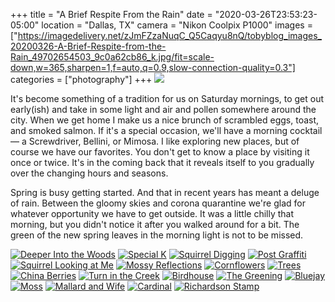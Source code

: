 +++
title = "A Brief Respite From the Rain"
date = "2020-03-26T23:53:23-05:00"
location = "Dallas, TX"
camera = "Nikon Coolpix P1000"
images = ["https://imagedelivery.net/zJmFZzaNuqC_Q5Caqyu8nQ/tobyblog_images_20200326-A-Brief-Respite-from-the-Rain_49702654503_9c0a62cb86_k.jpg/fit=scale-down,w=365,sharpen=1,f=auto,q=0.9,slow-connection-quality=0.3"]
categories = ["photography"]
+++
![](https://imagedelivery.net/zJmFZzaNuqC_Q5Caqyu8nQ/tobyblog_images_20200326-A-Brief-Respite-from-the-Rain_49702654503_9c0a62cb86_k.jpg/fit=scale-down,w=780,sharpen=1,f=auto,q=0.9,slow-connection-quality=0.3)
<!--more-->
It's become something of a tradition for us on Saturday mornings, to get out early(ish) and take in some light and air and pollen somewhere around the city. When we get home I make us a nice brunch of scrambled eggs, toast, and smoked salmon. If it's a special occasion, we'll have a morning cocktail — a Screwdriver, Bellini, or Mimosa. I like exploring new places, but of course we have our favorites. You don't get to know a place by visiting it once or twice. It's in the coming back that it reveals itself to you gradually over the changing hours and seasons.

Spring is busy getting started. And that in recent years has meant a deluge of rain. Between the gloomy skies and corona quarantine we're glad for whatever opportunity we have to get outside. It was a little chilly that morning, but you didn't notice it after you walked around for a bit. The green of the new spring leaves in the morning light is not to be missed.

<div id="mygallery">
		<a class="swipebox" href="https://imagedelivery.net/zJmFZzaNuqC_Q5Caqyu8nQ/tobyblog_images_20200326-A-Brief-Respite-from-the-Rain_49703503227_88511659d0_k.jpg/fit=scale-down,w=1024,sharpen=1,f=auto,q=0.9,slow-connection-quality=0.3">
			    <img alt="Deeper Into the Woods" src="https://imagedelivery.net/zJmFZzaNuqC_Q5Caqyu8nQ/tobyblog_images_20200326-A-Brief-Respite-from-the-Rain_49703503227_88511659d0_k.jpg/fit=scale-down,w=365,sharpen=1,f=auto,q=0.9,slow-connection-quality=0.3"></a>
		<a class="swipebox" href="https://imagedelivery.net/zJmFZzaNuqC_Q5Caqyu8nQ/tobyblog_images_20200326-A-Brief-Respite-from-the-Rain_49703186591_8548cbd752_k.jpg/fit=scale-down,w=1024,sharpen=1,f=auto,q=0.9,slow-connection-quality=0.3">
			    <img alt="Special K" src="https://imagedelivery.net/zJmFZzaNuqC_Q5Caqyu8nQ/tobyblog_images_20200326-A-Brief-Respite-from-the-Rain_49703186591_8548cbd752_k.jpg/fit=scale-down,w=365,sharpen=1,f=auto,q=0.9,slow-connection-quality=0.3"></a>
		<a class="swipebox" href="https://imagedelivery.net/zJmFZzaNuqC_Q5Caqyu8nQ/tobyblog_images_20200326-A-Brief-Respite-from-the-Rain_49703502937_e84bf1742f_k.jpg/fit=scale-down,w=1024,sharpen=1,f=auto,q=0.9,slow-connection-quality=0.3">
			    <img alt="Squirrel Digging" src="https://imagedelivery.net/zJmFZzaNuqC_Q5Caqyu8nQ/tobyblog_images_20200326-A-Brief-Respite-from-the-Rain_49703502937_e84bf1742f_k.jpg/fit=scale-down,w=365,sharpen=1,f=auto,q=0.9,slow-connection-quality=0.3"></a>
		<a class="swipebox" href="https://imagedelivery.net/zJmFZzaNuqC_Q5Caqyu8nQ/tobyblog_images_20200326-A-Brief-Respite-from-the-Rain_49703187881_990b37ace7_k.jpg/fit=scale-down,w=1024,sharpen=1,f=auto,q=0.9,slow-connection-quality=0.3">
			    <img alt="Post Graffiti" src="https://imagedelivery.net/zJmFZzaNuqC_Q5Caqyu8nQ/tobyblog_images_20200326-A-Brief-Respite-from-the-Rain_49703187881_990b37ace7_k.jpg/fit=scale-down,w=365,sharpen=1,f=auto,q=0.9,slow-connection-quality=0.3"></a>
		<a class="swipebox" href="https://imagedelivery.net/zJmFZzaNuqC_Q5Caqyu8nQ/tobyblog_images_20200326-A-Brief-Respite-from-the-Rain_49702654503_9c0a62cb86_k.jpg/fit=scale-down,w=1024,sharpen=1,f=auto,q=0.9,slow-connection-quality=0.3">
			    <img alt="Squirrel Looking at Me" src="https://imagedelivery.net/zJmFZzaNuqC_Q5Caqyu8nQ/tobyblog_images_20200326-A-Brief-Respite-from-the-Rain_49702654503_9c0a62cb86_k.jpg/fit=scale-down,w=365,sharpen=1,f=auto,q=0.9,slow-connection-quality=0.3"></a>
		<a class="swipebox" href="https://imagedelivery.net/zJmFZzaNuqC_Q5Caqyu8nQ/tobyblog_images_20200326-A-Brief-Respite-from-the-Rain_49702655868_0f80bf0e4c_k.jpg/fit=scale-down,w=1024,sharpen=1,f=auto,q=0.9,slow-connection-quality=0.3">
			    <img alt="Mossy Reflections" src="https://imagedelivery.net/zJmFZzaNuqC_Q5Caqyu8nQ/tobyblog_images_20200326-A-Brief-Respite-from-the-Rain_49702655868_0f80bf0e4c_k.jpg/fit=scale-down,w=365,sharpen=1,f=auto,q=0.9,slow-connection-quality=0.3"></a>
		<a class="swipebox" href="https://imagedelivery.net/zJmFZzaNuqC_Q5Caqyu8nQ/tobyblog_images_20200326-A-Brief-Respite-from-the-Rain_49703188011_5b5e747ea5_k.jpg/fit=scale-down,w=1024,sharpen=1,f=auto,q=0.9,slow-connection-quality=0.3">
			    <img alt="Cornflowers" src="https://imagedelivery.net/zJmFZzaNuqC_Q5Caqyu8nQ/tobyblog_images_20200326-A-Brief-Respite-from-the-Rain_49703188011_5b5e747ea5_k.jpg/fit=scale-down,w=365,sharpen=1,f=auto,q=0.9,slow-connection-quality=0.3"></a>
		<a class="swipebox" href="https://imagedelivery.net/zJmFZzaNuqC_Q5Caqyu8nQ/tobyblog_images_20200326-A-Brief-Respite-from-the-Rain_49702654628_3fc4775822_k.jpg/fit=scale-down,w=1024,sharpen=1,f=auto,q=0.9,slow-connection-quality=0.3">
			    <img alt="Trees" src="https://imagedelivery.net/zJmFZzaNuqC_Q5Caqyu8nQ/tobyblog_images_20200326-A-Brief-Respite-from-the-Rain_49702654628_3fc4775822_k.jpg/fit=scale-down,w=365,sharpen=1,f=auto,q=0.9,slow-connection-quality=0.3"></a>
		<a class="swipebox" href="https://imagedelivery.net/zJmFZzaNuqC_Q5Caqyu8nQ/tobyblog_images_20200326-A-Brief-Respite-from-the-Rain_49702654228_02ac4a34ad_k.jpg/fit=scale-down,w=1024,sharpen=1,f=auto,q=0.9,slow-connection-quality=0.3">
			    <img alt="China Berries" src="https://imagedelivery.net/zJmFZzaNuqC_Q5Caqyu8nQ/tobyblog_images_20200326-A-Brief-Respite-from-the-Rain_49702654228_02ac4a34ad_k.jpg/fit=scale-down,w=365,sharpen=1,f=auto,q=0.9,slow-connection-quality=0.3"></a>
		<a class="swipebox" href="https://imagedelivery.net/zJmFZzaNuqC_Q5Caqyu8nQ/tobyblog_images_20200326-A-Brief-Respite-from-the-Rain_49703503982_090f015dfd_k.jpg/fit=scale-down,w=1024,sharpen=1,f=auto,q=0.9,slow-connection-quality=0.3">
			    <img alt="Turn in the Creek" src="https://imagedelivery.net/zJmFZzaNuqC_Q5Caqyu8nQ/tobyblog_images_20200326-A-Brief-Respite-from-the-Rain_49703503982_090f015dfd_k.jpg/fit=scale-down,w=365,sharpen=1,f=auto,q=0.9,slow-connection-quality=0.3"></a>
		<a class="swipebox" href="https://imagedelivery.net/zJmFZzaNuqC_Q5Caqyu8nQ/tobyblog_images_20200326-A-Brief-Respite-from-the-Rain_49703504022_fa67fc6c6b_k.jpg/fit=scale-down,w=1024,sharpen=1,f=auto,q=0.9,slow-connection-quality=0.3">
			    <img alt="Birdhouse" src="https://imagedelivery.net/zJmFZzaNuqC_Q5Caqyu8nQ/tobyblog_images_20200326-A-Brief-Respite-from-the-Rain_49703504022_fa67fc6c6b_k.jpg/fit=scale-down,w=365,sharpen=1,f=auto,q=0.9,slow-connection-quality=0.3"></a>
		<a class="swipebox" href="https://imagedelivery.net/zJmFZzaNuqC_Q5Caqyu8nQ/tobyblog_images_20200326-A-Brief-Respite-from-the-Rain_49703187681_7cc60e3f8a_k.jpg/fit=scale-down,w=1024,sharpen=1,f=auto,q=0.9,slow-connection-quality=0.3">
			    <img alt="The Greening" src="https://imagedelivery.net/zJmFZzaNuqC_Q5Caqyu8nQ/tobyblog_images_20200326-A-Brief-Respite-from-the-Rain_49703187681_7cc60e3f8a_k.jpg/fit=scale-down,w=365,sharpen=1,f=auto,q=0.9,slow-connection-quality=0.3"></a>
		<a class="swipebox" href="https://imagedelivery.net/zJmFZzaNuqC_Q5Caqyu8nQ/tobyblog_images_20200326-A-Brief-Respite-from-the-Rain_49703186641_a85bc22eaf_k.jpg/fit=scale-down,w=1024,sharpen=1,f=auto,q=0.9,slow-connection-quality=0.3">
			    <img alt="Bluejay" src="https://imagedelivery.net/zJmFZzaNuqC_Q5Caqyu8nQ/tobyblog_images_20200326-A-Brief-Respite-from-the-Rain_49703186641_a85bc22eaf_k.jpg/fit=scale-down,w=365,sharpen=1,f=auto,q=0.9,slow-connection-quality=0.3"></a>
		<a class="swipebox" href="https://imagedelivery.net/zJmFZzaNuqC_Q5Caqyu8nQ/tobyblog_images_20200326-A-Brief-Respite-from-the-Rain_49702655483_c557e87bfd_k.jpg/fit=scale-down,w=1024,sharpen=1,f=auto,q=0.9,slow-connection-quality=0.3">
			    <img alt="Moss" src="https://imagedelivery.net/zJmFZzaNuqC_Q5Caqyu8nQ/tobyblog_images_20200326-A-Brief-Respite-from-the-Rain_49702655483_c557e87bfd_k.jpg/fit=scale-down,w=365,sharpen=1,f=auto,q=0.9,slow-connection-quality=0.3"></a>
		<a class="swipebox" href="https://imagedelivery.net/zJmFZzaNuqC_Q5Caqyu8nQ/tobyblog_images_20200326-A-Brief-Respite-from-the-Rain_49702654813_4eb466dadf_k.jpg/fit=scale-down,w=1024,sharpen=1,f=auto,q=0.9,slow-connection-quality=0.3">
			    <img alt="Mallard and Wife" src="https://imagedelivery.net/zJmFZzaNuqC_Q5Caqyu8nQ/tobyblog_images_20200326-A-Brief-Respite-from-the-Rain_49702654813_4eb466dadf_k.jpg/fit=scale-down,w=365,sharpen=1,f=auto,q=0.9,slow-connection-quality=0.3"></a>
		<a class="swipebox" href="https://imagedelivery.net/zJmFZzaNuqC_Q5Caqyu8nQ/tobyblog_images_20200326-A-Brief-Respite-from-the-Rain_49703503117_bfa117cd83_k.jpg/fit=scale-down,w=1024,sharpen=1,f=auto,q=0.9,slow-connection-quality=0.3">
			    <img alt="Cardinal" src="https://imagedelivery.net/zJmFZzaNuqC_Q5Caqyu8nQ/tobyblog_images_20200326-A-Brief-Respite-from-the-Rain_49703503117_bfa117cd83_k.jpg/fit=scale-down,w=365,sharpen=1,f=auto,q=0.9,slow-connection-quality=0.3"></a>
		<a class="swipebox" href="https://imagedelivery.net/zJmFZzaNuqC_Q5Caqyu8nQ/tobyblog_images_20200326-A-Brief-Respite-from-the-Rain_49703188136_5e23f8804a_k.jpg/fit=scale-down,w=1024,sharpen=1,f=auto,q=0.9,slow-connection-quality=0.3">
			    <img alt="Richardson Stamp" src="https://imagedelivery.net/zJmFZzaNuqC_Q5Caqyu8nQ/tobyblog_images_20200326-A-Brief-Respite-from-the-Rain_49703188136_5e23f8804a_k.jpg/fit=scale-down,w=365,sharpen=1,f=auto,q=0.9,slow-connection-quality=0.3"></a>
</div>

